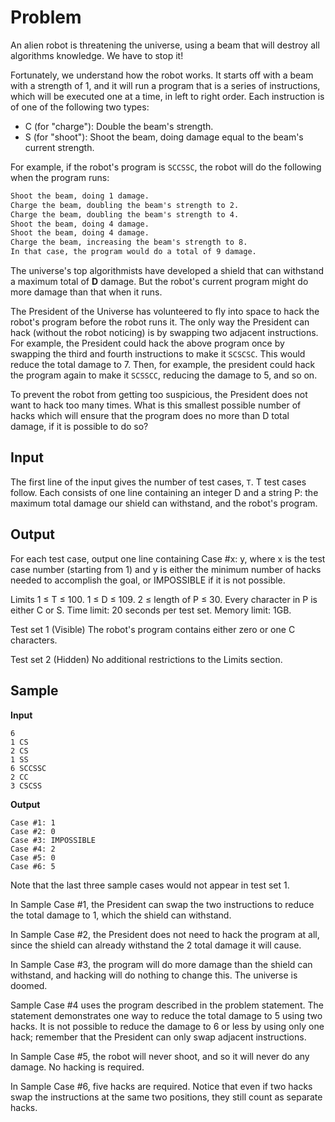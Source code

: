 ﻿# Problem

An alien robot is threatening the universe, using a beam that will destroy all algorithms knowledge. We have to stop it!

Fortunately, we understand how the robot works. It starts off with a beam with a strength of 1, and it will run a program that is a series of instructions, which will be executed one at a time, in left to right order. Each instruction is of one of the following two types:

- C (for "charge"): Double the beam's strength.
- S (for "shoot"): Shoot the beam, doing damage equal to the beam's current strength.

For example, if the robot's program is `SCCSSC`, the robot will do the following when the program runs:

```txt
Shoot the beam, doing 1 damage.
Charge the beam, doubling the beam's strength to 2.
Charge the beam, doubling the beam's strength to 4.
Shoot the beam, doing 4 damage.
Shoot the beam, doing 4 damage.
Charge the beam, increasing the beam's strength to 8.
In that case, the program would do a total of 9 damage.
```

The universe's top algorithmists have developed a shield that can withstand a maximum total of **D** damage. But the robot's current program might do more damage than that when it runs.

The President of the Universe has volunteered to fly into space to hack the robot's program before the robot runs it. The only way the President can hack (without the robot noticing) is by swapping two adjacent instructions. For example, the President could hack the above program once by swapping the third and fourth instructions to make it `SCSCSC`. This would reduce the total damage to 7. Then, for example, the president could hack the program again to make it `SCSSCC`, reducing the damage to 5, and so on.

To prevent the robot from getting too suspicious, the President does not want to hack too many times. What is this smallest possible number of hacks which will ensure that the program does no more than D total damage, if it is possible to do so?

## Input

The first line of the input gives the number of test cases, `T`. T test cases follow. Each consists of one line containing an integer D and a string P: the maximum total damage our shield can withstand, and the robot's program.

## Output

For each test case, output one line containing Case #x: y, where x is the test case number (starting from 1) and y is either the minimum number of hacks needed to accomplish the goal, or IMPOSSIBLE if it is not possible.

Limits
1 ≤ T ≤ 100.
1 ≤ D ≤ 109.
2 ≤ length of P ≤ 30.
Every character in P is either C or S.
Time limit: 20 seconds per test set.
Memory limit: 1GB.

Test set 1 (Visible)
The robot's program contains either zero or one C characters.

Test set 2 (Hidden)
No additional restrictions to the Limits section.

## Sample

**Input**
 	
```
6
1 CS
2 CS
1 SS
6 SCCSSC
2 CC
3 CSCSS
```

**Output**

```
Case #1: 1
Case #2: 0
Case #3: IMPOSSIBLE
Case #4: 2
Case #5: 0
Case #6: 5
```

Note that the last three sample cases would not appear in test set 1.

In Sample Case #1, the President can swap the two instructions to reduce the total damage to 1, which the shield can withstand.

In Sample Case #2, the President does not need to hack the program at all, since the shield can already withstand the 2 total damage it will cause.

In Sample Case #3, the program will do more damage than the shield can withstand, and hacking will do nothing to change this. The universe is doomed.

Sample Case #4 uses the program described in the problem statement. The statement demonstrates one way to reduce the total damage to 5 using two hacks. It is not possible to reduce the damage to 6 or less by using only one hack; remember that the President can only swap adjacent instructions.

In Sample Case #5, the robot will never shoot, and so it will never do any damage. No hacking is required.

In Sample Case #6, five hacks are required. Notice that even if two hacks swap the instructions at the same two positions, they still count as separate hacks.